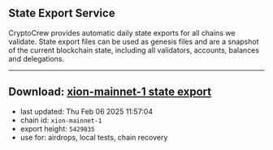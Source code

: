 ## State Export Service
CryptoCrew provides automatic daily state exports for all chains we validate. State export files can be used as genesis files and are a snapshot of the current blockchain state, including all validators, accounts, balances and delegations.

---
**Download: [xion-mainnet-1 state export](https://dl-eu2.ccvalidators.com/SERVICE/xion/xion-mainnet-1_export_5429035.json)**
---

- last updated: Thu Feb 06 2025 11:57:04
- chain id: `xion-mainnet-1`
- export height: `5429035`
- use for: airdrops, local tests, chain recovery
